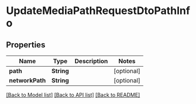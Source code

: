 # UpdateMediaPathRequestDtoPathInfo

## Properties
Name | Type | Description | Notes
------------ | ------------- | ------------- | -------------
**path** | **String** |  | [optional] 
**networkPath** | **String** |  | [optional] 

[[Back to Model list]](../README.md#documentation-for-models) [[Back to API list]](../README.md#documentation-for-api-endpoints) [[Back to README]](../README.md)



